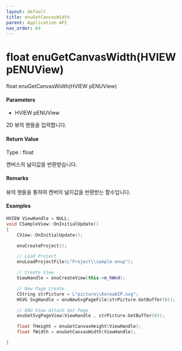 ```yaml
---
layout: default
title: enuGetCanvasWidth
parent: Application API
nav_order: 64
---
```

# float enuGetCanvasWidth\(HVIEW pENUView\)

float enuGetCanvasWidth\(HVIEW pENUView\)

#### Parameters

* HVIEW pENUView

2D 뷰의 핸들을 입력합니다.

#### Return Value

Type : float

켄버스의 넖이값을 반환받습니다.

#### Remarks

뷰의 핸들을 통하여 켄버의 넖이값을 반환받는 함수입니다.

#### Examples

```cpp
HVIEW ViewHandle = NULL; 
void CSampleView::OnInitialUpdate() 
{ 
    CView::OnInitialUpdate(); 

    enuCreateProject(); 

    // Load Project
    enuLoadProjectFile(L"Project\\sample.enup"); 

    // Create View
    ViewHandle = enuCreateView(this->m_hWnd); 

    // New Page Create. 
    CString strPicture = L"picture\\KoreaAIP.svg"; 
    HSVG SvgHandle = enuNewSvgPageFile(strPicture.GetBuffer(0)); 

    // ENU View Attach Set Page 
    enuSetSvgPageView(ViewHandle , strPicture.GetBuffer(0)); 

    float fHeight = enuGetCanvasHeight(ViewHandle);
    float fWidth = enuGetCanvasWidth(ViewHandle);

}
```




